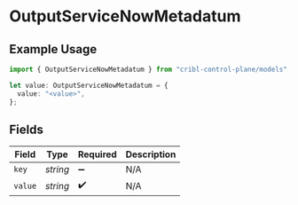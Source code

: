 # OutputServiceNowMetadatum

## Example Usage

```typescript
import { OutputServiceNowMetadatum } from "cribl-control-plane/models";

let value: OutputServiceNowMetadatum = {
  value: "<value>",
};
```

## Fields

| Field              | Type               | Required           | Description        |
| ------------------ | ------------------ | ------------------ | ------------------ |
| `key`              | *string*           | :heavy_minus_sign: | N/A                |
| `value`            | *string*           | :heavy_check_mark: | N/A                |
